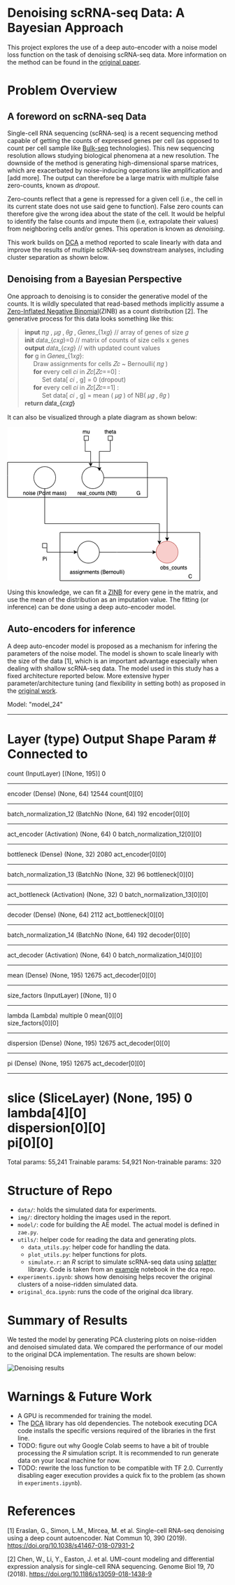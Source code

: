 # Denoising scRNA-seq Data: A Bayesian Approach

This project explores the use of a deep auto-encoder with a noise model loss function on the task of denoising scRNA-seq data. More information on the method can be found in the [original paper](https://www.nature.com/articles/s41467-018-07931-2). 

# Problem Overview

## A foreword on scRNA-seq Data
Single-cell RNA sequencing (scRNA-seq) is a recent sequencing method capable of getting the counts of expressed genes per cell (as opposed to count per cell sample like [Bulk-seq]() technologies). This new sequencing resolution allows studying biological phenomena at a new resolution. The downside of the method is generating high-dimensional sparse matrices, which are exacerbated by noise-inducing operations like amplification and [add more]. The output can therefore be a large matrix with multiple false zero-counts, known as *dropout*. 

Zero-counts reflect that a gene is repressed for a given cell (i.e., the cell in its current state does not use said gene to function). False zero counts can therefore give the wrong idea about the state of the cell. It would be helpful to identify the false counts and impute them (i.e, extrapolate their values) from neighboring cells and/or genes. This operation is known as *denoising*. 

This work builds on [DCA](https://github.com/theislab/dca/) a method reported to scale linearly with data and improve the results of multiple  scRNA-seq downstream analyses, including cluster separation as shown below.


## Denoising from a Bayesian Perspective
One approach to denoising is to consider the generative model of the counts. It is wildly speculated that read-based methods implicitly assume a [Zero-Inflated Negative Binomial](https://en.wikipedia.org/wiki/Zero-inflated_model)(ZINB) as a count distribution [2]. The generative process for this data looks something like this:

> **input** 𝜋𝑔 ,  𝜇𝑔 ,  𝜃𝑔 ,  𝐺𝑒𝑛𝑒𝑠_{1𝑥𝑔}  // array of genes of size  𝑔   
> **init** 𝑑𝑎𝑡𝑎_{𝑐𝑥𝑔}=0  // matrix of counts of size cells x genes  
> **output** 𝑑𝑎𝑡𝑎_{𝑐𝑥𝑔}  // with updated count values  
> **for** g in  𝐺𝑒𝑛𝑒𝑠_{1𝑥𝑔}:  
> &nbsp;&nbsp;&nbsp;&nbsp; Draw assignments for cells  𝑍𝑐  ~ Bernoulli( 𝜋𝑔 )  
> &nbsp;&nbsp;&nbsp;&nbsp; **for** every cell  𝑐𝑖  in  𝑍𝑐[𝑍𝑐==0] :  
> &nbsp;&nbsp;&nbsp;&nbsp; &nbsp;&nbsp;&nbsp;&nbsp; Set data[ 𝑐𝑖 , g] = 0 (dropout)  
> &nbsp;&nbsp;&nbsp;&nbsp; **for** every cell  𝑐𝑖  in  𝑍𝑐[𝑍𝑐==1] :  
> &nbsp;&nbsp;&nbsp;&nbsp; &nbsp;&nbsp;&nbsp;&nbsp; Set data[ 𝑐𝑖 , g] = mean ( 𝜇𝑔 ) of NB( 𝜇𝑔 ,  𝜃𝑔 )  
> **return 𝑑𝑎𝑡𝑎_{𝑐𝑥𝑔}**  

It can also be visualized through a plate diagram as shown below:

![Plate diagram for DCA](https://github.com/NajwaLaabid/Denoising-sc-RNA-seq/blob/main/img/dca_gm.png "DCA GM")

Using this knowledge, we can fit a [ZINB](https://en.wikipedia.org/wiki/Zero-inflated_model) for every gene in the matrix, and use the mean of the distribution as an imputation value. The fitting (or inference) can be done using a deep auto-encoder model.

## Auto-encoders for inference

A deep auto-encoder model is proposed as a mechanism for infering the parameters of the noise model. The model is shown to scale linearly with the size of the data [1], which is an important advantage especially when dealing with shallow scRNA-seq data. The model used in this study has a fixed architecture reported below. More extensive hyper parameter/architecture tuning (and flexibility in setting both) as proposed in the [original work](https://github.com/theislab/dca/).

Model: "model_24"
__________________________________________________________________________________________________
Layer (type)                    Output Shape         Param #     Connected to                     
==================================================================================================
count (InputLayer)              [(None, 195)]        0                                            
__________________________________________________________________________________________________
encoder (Dense)                 (None, 64)           12544       count[0][0]                      
__________________________________________________________________________________________________
batch_normalization_12 (BatchNo (None, 64)           192         encoder[0][0]                    
__________________________________________________________________________________________________
act_encoder (Activation)        (None, 64)           0           batch_normalization_12[0][0]     
__________________________________________________________________________________________________
bottleneck (Dense)              (None, 32)           2080        act_encoder[0][0]                
__________________________________________________________________________________________________
batch_normalization_13 (BatchNo (None, 32)           96          bottleneck[0][0]                 
__________________________________________________________________________________________________
act_bottleneck (Activation)     (None, 32)           0           batch_normalization_13[0][0]     
__________________________________________________________________________________________________
decoder (Dense)                 (None, 64)           2112        act_bottleneck[0][0]             
__________________________________________________________________________________________________
batch_normalization_14 (BatchNo (None, 64)           192         decoder[0][0]                    
__________________________________________________________________________________________________
act_decoder (Activation)        (None, 64)           0           batch_normalization_14[0][0]     
__________________________________________________________________________________________________
mean (Dense)                    (None, 195)          12675       act_decoder[0][0]                
__________________________________________________________________________________________________
size_factors (InputLayer)       [(None, 1)]          0                                            
__________________________________________________________________________________________________
lambda (Lambda)                 multiple             0           mean[0][0]                       
                                                                 size_factors[0][0]               
__________________________________________________________________________________________________
dispersion (Dense)              (None, 195)          12675       act_decoder[0][0]                
__________________________________________________________________________________________________
pi (Dense)                      (None, 195)          12675       act_decoder[0][0]                
__________________________________________________________________________________________________
slice (SliceLayer)              (None, 195)          0           lambda[4][0]                     
                                                                 dispersion[0][0]                 
                                                                 pi[0][0]                         
==================================================================================================
Total params: 55,241
Trainable params: 54,921
Non-trainable params: 320


# Structure of Repo

* `data/`: holds the simulated data for experiments. 
* `img/`: directory holding the images used in the report.
* `model/`: code for building the AE model. The actual model is defined in `zae.py`.
* `utils/`: helper code for reading the data and generating plots.
	* `data_utils.py`: helper code for handling the data.
	* `plot_utils.py`: helper functions for plots.
	* `simulate.r`: an *R* script to simulate scRNA-seq data using [splatter](https://github.com/Oshlack/splatter) library. Code is taken from an [example](https://github.com/theislab/dca/blob/master/reproducibility/code/Figure2.ipynb) notebook in the dca repo.
* `experiments.ipynb`: shows how denoising helps recover the original clusters of a noise-ridden simulated data.
* `original_dca.ipynb`: runs the code of the original dca library.

# Summary of Results

We tested the model by generating PCA clustering plots on noise-ridden and denoised simulated data. We compared the performance of our model to the original DCA implementation. The results are shown below:

![Denoising results](https://github.com/NajwaLaabid/Denoising-sc-RNA-seq/blob/main/img/results.png "Results")

# Warnings & Future Work
* A GPU is recommended for training the model.
* The [DCA](https://github.com/theislab/dca/) library has old dependencies. The notebook executing DCA code installs the specific versions required of the libraries in the first line.
* TODO: figure out why Google Colab seems to have a bit of trouble processing the *R* simulation script. It is recommended to run generate data on your local machine for now.
* TODO: rewrite the loss function to be compatible with TF 2.0. Currently disabling eager execution provides a quick fix to the problem (as shown in `experiments.ipynb`).

# References

[1] Eraslan, G., Simon, L.M., Mircea, M. et al. Single-cell RNA-seq denoising using a deep count autoencoder. Nat Commun 10, 390 (2019). https://doi.org/10.1038/s41467-018-07931-2

[2] Chen, W., Li, Y., Easton, J. et al. UMI-count modeling and differential expression analysis for single-cell RNA sequencing. Genome Biol 19, 70 (2018). https://doi.org/10.1186/s13059-018-1438-9

